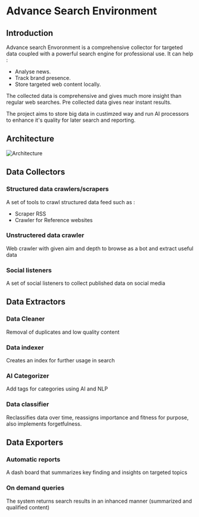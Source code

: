 # Advance Search Environment

## Introduction
Advance search Envoronment is a comprehensive collector for targeted data coupled with a powerful search engine for professional use. It can help :
- Analyse news.
- Track brand presence. 
- Store targeted web content locally. 

The collected data is comprehensive and gives much more insight than regular web searches. Pre collected data gives near instant results.

The project aims to store big data in custimzed way and run AI processors to enhance it's quality for later search and reporting.  

## Architecture
![Architecture](http://www.mederp.net/ase/ase_architecture.png)


## Data Collectors

### Structured data crawlers/scrapers
A set of tools to crawl structured data feed such as :
- Scraper RSS
- Crawler for Reference websites 

### Unstructered data crawler
Web crawler with given aim and depth to browse as a bot and extract useful data 

### Social listeners
A set of social listeners to collect published data on social media


## Data Extractors

### Data Cleaner
Removal of duplicates and low quality content

### Data indexer
Creates an index for further usage in search

### AI Categorizer
Add tags for categories using AI and NLP

### Data classifier
Reclassifies data over time, reassigns importance and fitness for purpose, also implements forgetfulness.

## Data Exporters

### Automatic reports
A dash board that summarizes key finding and insights on targeted topics

### On demand queries
The system returns search results in an inhanced manner (summarized and qualified content)

